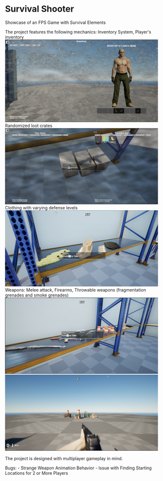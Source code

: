 # Survival Shooter

Showcase of an FPS Game with Survival Elements

The project features the following mechanics:
    Inventory System, 
    Player's inventory
    ![plot](png/Eq.png)
    Randomized loot crates 
    ![plot](png/LootableChest.png)
    Clothing with varying defense levels
    ![plot](png/Gear.png)
    Weapons:
    Melee attack, 
    Firearms, 
    Throwable weapons (fragmentation grenades and smoke grenades)
    ![plot](png/Weapon1.png)
    ![plot](png/Weapon2.png)
        
The project is designed with multiplayer gameplay in mind.
    
 Bugs:
    - Strange Weapon Animation Behavior
    - Issue with Finding Starting Locations for 2 or More Players
    
    
